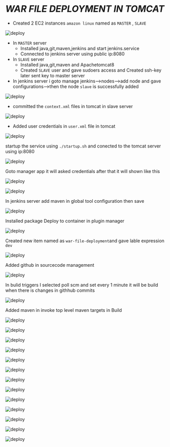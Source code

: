 # ***WAR FILE DEPLOYMENT IN TOMCAT***  

- Created 2 EC2 instances `amazon linux` named as `MASTER` , `SLAVE`  

![deploy](https://github.com/SaaiRaj/DEVOPS/blob/main/war%20file%20deployment%20in%20tomcat/images/b.PNG)  
- In `MASTER` server  
  - Installed java,git,maven,jenkins and start jenkins.service  
  - Connected to jenkins server using public ip:8080  
- In `SLAVE` server  
  - Installed java,git,maven and Apachetomcat8    
  - Created `SLAVE` user and gave sudoers access and Created ssh-key later sent key to master server
- In jenkins server i goto manage jenkins-->nodes-->add node and gave configurations-->then the node `slave` is successfully added  

![deploy](https://github.com/SaaiRaj/DEVOPS/blob/main/war%20file%20deployment%20in%20tomcat/images/1.PNG)  

- committed the `context.xml` files in tomcat in slave server  

![deploy](https://github.com/SaaiRaj/DEVOPS/blob/main/war%20file%20deployment%20in%20tomcat/images/2.PNG)  


- Added user credentials in `user.xml` file in tomcat  

![deploy](https://github.com/SaaiRaj/DEVOPS/blob/main/war%20file%20deployment%20in%20tomcat/images/3.PNG)  


startup the service using `./startup.sh` and conected to the tomcat server using ip:8080 

![deploy](https://github.com/SaaiRaj/DEVOPS/blob/main/war%20file%20deployment%20in%20tomcat/images/3.1.PNG)  


Goto manager app it will asked credentials after that it will shown like this  

![deploy](https://github.com/SaaiRaj/DEVOPS/blob/main/war%20file%20deployment%20in%20tomcat/images/4.PNG)  


![deploy](https://github.com/SaaiRaj/DEVOPS/blob/main/war%20file%20deployment%20in%20tomcat/images/5.PNG)  


In jenkins server add maven in global tool configuration then save  

![deploy](https://github.com/SaaiRaj/DEVOPS/blob/main/war%20file%20deployment%20in%20tomcat/images/6.PNG)  


Installed package Deploy to container in plugin manager  

![deploy](https://github.com/SaaiRaj/DEVOPS/blob/main/war%20file%20deployment%20in%20tomcat/images/7.PNG)  


Created new item named as `war-file-deployment`and gave lable expression `dev`  

![deploy](https://github.com/SaaiRaj/DEVOPS/blob/main/war%20file%20deployment%20in%20tomcat/images/8.PNG)  


Added github in sourcecode management  

![deploy](https://github.com/SaaiRaj/DEVOPS/blob/main/war%20file%20deployment%20in%20tomcat/images/9.PNG)  


In bulid triggers I selected poll scm and set every 1 minute it will be build when there is changes in githhub commits  

![deploy](https://github.com/SaaiRaj/DEVOPS/blob/main/war%20file%20deployment%20in%20tomcat/images/10.PNG)  


Added maven in invoke top level maven targets in Build  

![deploy](https://github.com/SaaiRaj/DEVOPS/blob/main/war%20file%20deployment%20in%20tomcat/images/10.1.PNG)  


![deploy](https://github.com/SaaiRaj/DEVOPS/blob/main/war%20file%20deployment%20in%20tomcat/images/11.PNG)  


![deploy](https://github.com/SaaiRaj/DEVOPS/blob/main/war%20file%20deployment%20in%20tomcat/images/12.PNG)  


![deploy](https://github.com/SaaiRaj/DEVOPS/blob/main/war%20file%20deployment%20in%20tomcat/images/13.PNG)  


![deploy](https://github.com/SaaiRaj/DEVOPS/blob/main/war%20file%20deployment%20in%20tomcat/images/14.PNG)  


![deploy](https://github.com/SaaiRaj/DEVOPS/blob/main/war%20file%20deployment%20in%20tomcat/images/15.PNG)  


![deploy](https://github.com/SaaiRaj/DEVOPS/blob/main/war%20file%20deployment%20in%20tomcat/images/16.PNG)  


![deploy](https://github.com/SaaiRaj/DEVOPS/blob/main/war%20file%20deployment%20in%20tomcat/images/17.PNG)  


![deploy](https://github.com/SaaiRaj/DEVOPS/blob/main/war%20file%20deployment%20in%20tomcat/images/18.PNG)  


![deploy](https://github.com/SaaiRaj/DEVOPS/blob/main/war%20file%20deployment%20in%20tomcat/images/a.PNG)  

![deploy](https://github.com/SaaiRaj/DEVOPS/blob/main/war%20file%20deployment%20in%20tomcat/images/a1.PNG)  

![deploy](https://github.com/SaaiRaj/DEVOPS/blob/main/war%20file%20deployment%20in%20tomcat/images/a2.PNG)  

![deploy](https://github.com/SaaiRaj/DEVOPS/blob/main/war%20file%20deployment%20in%20tomcat/images/a3.PNG)  




